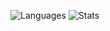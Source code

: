 ![Languages](https://github-readme-stats.vercel.app/api/top-langs/?username=barakadax&layout=donut-vertical&langs_count=20&bg_color=00000000&hide_border=true&title_color=ffffff&text_color=ffffff)
![Stats](https://github-readme-stats.vercel.app/api?username=barakadax&show=reviews,discussions_started,discussions_answered,prs_merged,prs_merged_percentage&show_icons=true&bg_color=00000000&hide_border=true&title_color=ffffff&icon_color=ff8c00&text_color=ffffff&include_all_commits=true)

<!--
**barakadax/barakadax** is a ✨ _special_ ✨ repository because its `README.md` (this file) appears on your GitHub profile.

Here are some ideas to get you started:

- 🔭 I’m currently working on ...
- 🌱 I’m currently learning ...
- 👯 I’m looking to collaborate on ...
- 🤔 I’m looking for help with ...
- 💬 Ask me about ...
- 📫 How to reach me: ...
- 😄 Pronouns: ...
- ⚡ Fun fact: ...
-->
